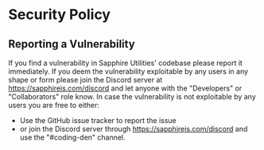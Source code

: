 # Security Policy

## Reporting a Vulnerability

If you find a vulnerability in Sapphire Utilities' codebase please report it immediately.
If you deem the vulnerability exploitable by any users in any shape or form please join the Discord server at https://sapphirejs.com/discord and let anyone with the "Developers" or "Collaborators" role know.
In case the vulnerability is not exploitable by any users you are free to either:

-   Use the GitHub issue tracker to report the issue
-   or join the Discord server through https://sapphirejs.com/discord and use the "#coding-den" channel.
